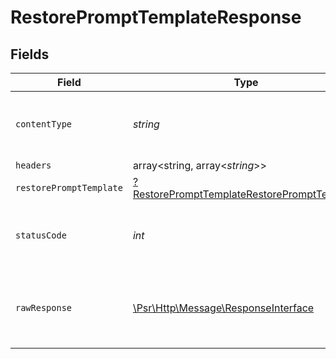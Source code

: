 # RestorePromptTemplateResponse


## Fields

| Field                                                                                                                | Type                                                                                                                 | Required                                                                                                             | Description                                                                                                          |
| -------------------------------------------------------------------------------------------------------------------- | -------------------------------------------------------------------------------------------------------------------- | -------------------------------------------------------------------------------------------------------------------- | -------------------------------------------------------------------------------------------------------------------- |
| `contentType`                                                                                                        | *string*                                                                                                             | :heavy_check_mark:                                                                                                   | HTTP response content type for this operation                                                                        |
| `headers`                                                                                                            | array<string, array<*string*>>                                                                                       | :heavy_minus_sign:                                                                                                   | N/A                                                                                                                  |
| `restorePromptTemplate`                                                                                              | [?RestorePromptTemplateRestorePromptTemplate](../../models/operations/RestorePromptTemplateRestorePromptTemplate.md) | :heavy_minus_sign:                                                                                                   | OK                                                                                                                   |
| `statusCode`                                                                                                         | *int*                                                                                                                | :heavy_check_mark:                                                                                                   | HTTP response status code for this operation                                                                         |
| `rawResponse`                                                                                                        | [\Psr\Http\Message\ResponseInterface](https://www.php-fig.org/psr/psr-7/#33-psrhttpmessageresponseinterface)         | :heavy_minus_sign:                                                                                                   | Raw HTTP response; suitable for custom response parsing                                                              |